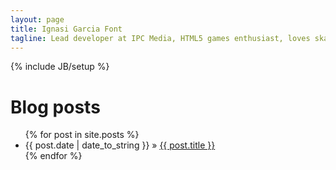 ```yaml
---
layout: page
title: Ignasi Garcia Font
tagline: Lead developer at IPC Media, HTML5 games enthusiast, loves skateboarding.
---
```

{% include JB/setup %}

<h1>Blog posts</h1>

<ul class="posts">
  {% for post in site.posts %}
    <li><span>{{ post.date | date_to_string }}</span> &raquo; <a href="{{ BASE_PATH }}{{ post.url }}">{{ post.title }}</a></li>
  {% endfor %}
</ul>

